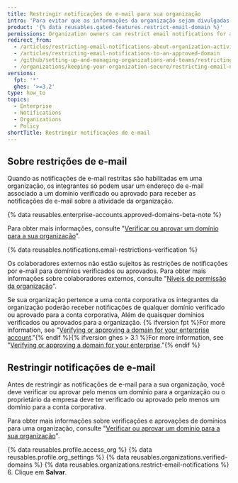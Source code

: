 ```yaml
---
title: Restringir notificações de e-mail para sua organização
intro: 'Para evitar que as informações da organização sejam divulgadas para contas pessoais de e-mail, você pode restringir domínios em que os integrantes podem receber notificações de e-mail sobre a atividade da organização.'
product: '{% data reusables.gated-features.restrict-email-domain %}'
permissions: Organization owners can restrict email notifications for an organization.
redirect_from:
  - /articles/restricting-email-notifications-about-organization-activity-to-an-approved-email-domain/
  - /articles/restricting-email-notifications-to-an-approved-domain
  - /github/setting-up-and-managing-organizations-and-teams/restricting-email-notifications-to-an-approved-domain
  - /organizations/keeping-your-organization-secure/restricting-email-notifications-to-an-approved-domain
versions:
  fpt: '*'
  ghes: '>=3.2'
type: how_to
topics:
  - Enterprise
  - Notifications
  - Organizations
  - Policy
shortTitle: Restringir notificações de e-mail
---
```


## Sobre restrições de e-mail

Quando as notificações de e-mail restritas são habilitadas em uma organização, os integrantes só podem usar um endereço de e-mail associado a um domínio verificado ou aprovado para receber as notificações de e-mail sobre a atividade da organização.

{% data reusables.enterprise-accounts.approved-domains-beta-note %}

Para obter mais informações, consulte "[Verificar ou aprovar um domínio para a sua organização](/organizations/managing-organization-settings/verifying-or-approving-a-domain-for-your-organization)".

{% data reusables.notifications.email-restrictions-verification %}

Os colaboradores externos não estão sujeitos às restrições de notificações por e-mail para domínios verificados ou aprovados. Para obter mais informações sobre colaboradores externos, consulte "[Níveis de permissão da organização](/organizations/managing-peoples-access-to-your-organization-with-roles/permission-levels-for-an-organization#outside-collaborators)".

Se sua organização pertence a uma conta corporativa os integrantes da organização poderão receber notificações de qualquer domínio verificado ou aprovado para a conta corporativa, Além de quaisquer domínios verificados ou aprovados para a organização. {% ifversion fpt %}For more information, see "[Verifying or approving a domain for your enterprise account](/github/setting-up-and-managing-your-enterprise/verifying-or-approving-a-domain-for-your-enterprise-account)."{% endif %}{% ifversion ghes > 3.1 %}For more information, see "[Verifying or approving a domain for your enterprise](/admin/configuration/configuring-your-enterprise/verifying-or-approving-a-domain-for-your-enterprise)."{% endif %}

## Restringir notificações de e-mail

Antes de restringir as notificações de e-mail para a sua organização, você deve verificar ou aprovar pelo menos um domínio para a organização ou o proprietário da empresa deve ter verificado ou aprovado pelo menos um domínio para a conta corporativa.

Para obter mais informações sobre verificações e aprovações de domínios para uma organização, consulte "[Verificar ou aprovar um domínio para a sua organização](/organizations/managing-organization-settings/verifying-or-approving-a-domain-for-your-organization)".

{% data reusables.profile.access_org %}
{% data reusables.profile.org_settings %}
{% data reusables.organizations.verified-domains %}
{% data reusables.organizations.restrict-email-notifications %}
6. Clique em **Salvar**.
